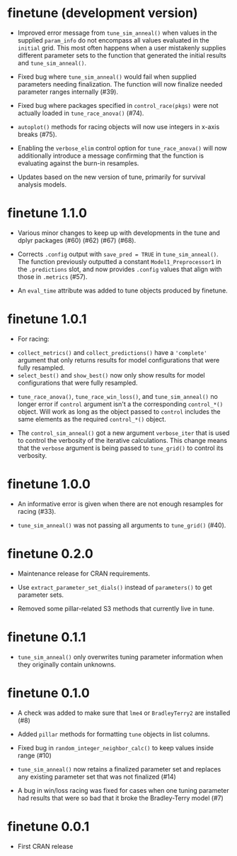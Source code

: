 # finetune (development version)

* Improved error message from `tune_sim_anneal()` when values in the supplied `param_info` do not encompass all values evaluated in the `initial` grid. This most often happens when a user mistakenly supplies different parameter sets to the function that generated the initial results and `tune_sim_anneal()`.

* Fixed bug where `tune_sim_anneal()` would fail when supplied parameters needing finalization. The function will now finalize needed parameter ranges internally (#39).

* Fixed bug where packages specified in `control_race(pkgs)` were not actually loaded in `tune_race_anova()` (#74).

* `autoplot()` methods for racing objects will now use integers in x-axis breaks (#75).

* Enabling the `verbose_elim` control option for `tune_race_anova()` will now additionally introduce a message confirming that the function is evaluating against the burn-in resamples.

* Updates based on the new version of tune, primarily for survival analysis models. 

# finetune 1.1.0

* Various minor changes to keep up with developments in the tune and dplyr packages (#60) (#62) (#67) (#68). 

* Corrects `.config` output with `save_pred = TRUE` in `tune_sim_anneal()`. The function previously outputted a constant `Model1_Preprocessor1` in the `.predictions` slot, and now provides `.config` values that align with those in `.metrics` (#57).

* An `eval_time` attribute was added to tune objects produced by finetune. 

# finetune 1.0.1

* For racing: 
 - `collect_metrics()` and `collect_predictions()` have a `'complete'` argument that only returns results for model configurations that were fully resampled. 
 - `select_best()` and `show_best()` now only show results for model configurations that were fully resampled. 

* `tune_race_anova()`, `tune_race_win_loss()`, and `tune_sim_anneal()` no longer error if `control` argument isn't a the corresponding `control_*()` object. Will work as long as the object passed to `control` includes the same elements as the required `control_*()` object.

* The `control_sim_anneal()` got a new argument `verbose_iter` that is used to control the verbosity of the iterative calculations. This change means that the `verbose` argument is being passed to `tune_grid()` to control its verbosity.


# finetune 1.0.0

* An informative error is given when there are not enough resamples for racing (#33).

* `tune_sim_anneal()` was not passing all arguments to `tune_grid()` (#40). 

# finetune 0.2.0

* Maintenance release for CRAN requirements. 

* Use `extract_parameter_set_dials()` instead of `parameters()` to get parameter sets. 

* Removed some pillar-related S3 methods that currently live in tune. 

# finetune 0.1.1

* `tune_sim_anneal()` only overwrites tuning parameter information when they originally contain unknowns.

# finetune 0.1.0

* A check was added to make sure that `lme4` or `BradleyTerry2` are installed (#8)

* Added `pillar` methods for formatting `tune` objects in list columns. 

* Fixed bug in `random_integer_neighbor_calc()` to keep values inside range (#10)

* `tune_sim_anneal()` now retains a finalized parameter set and replaces any existing parameter set that was not finalized (#14)

* A bug in win/loss racing was fixed for cases when one tuning parameter had results that were so bad that it broke the Bradley-Terry model (#7)

# finetune 0.0.1

* First CRAN release
